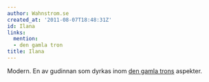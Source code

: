 ```yaml
---
author: Wahnstrom.se
created_at: '2011-08-07T18:48:31Z'
id: Ilana
links:
  mention:
  - den gamla tron
title: Ilana
---
```


Modern. En av gudinnan som dyrkas inom [den gamla trons] aspekter.

  [den gamla trons]: den_gamla_tron